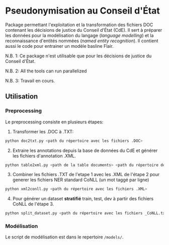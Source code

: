 # Pseudonymisation au Conseil d'État

Package permettant l'exploitation et la transformation des fichiers DOC contenant les décisions de justice du Conseil d'État (CdE). Il sert à préparer les données pour la modélisation du langage (*language modelling*) et la reconnaissance d'entités nommées (*named entity recognition*). Il contient aussi le code pour entrainer un modèle basline Flair.

N.B. 1: Ce package n'est utilisable que pour les décisions de justice du Conseil d'État.

N.B. 2: All the tools can run parallelized

N.B. 3: Travail en cours.


## Utilisation

### **Preprocessing**
Le preprocessing consiste en plusieurs étapes:
1. Transformer les .DOC à .TXT:

```bash
python doc2txt.py <path du répertoire avec les fichiers .DOC>
```

2. Extraire les annotations depuis la base de données du CdE et générer les fichiers d'annotation .XML.

```bash
python table2xml.py <path de la table documents> <path du répertoire de sortie> 
```

3. Combiner les fichiers .TXT de l'etape 1 avec les .XML de l'étape 2 pour generer les fichiers NER standard CoNLL (un mot taggé par ligne)

```bash
python xml2conll.py <path du répertoire avec les fichiers .XML> 
```
4. Pour générer un dataset **stratifié** train, test, dev à partir des fichiers CoNLL de l'étape 3.

```bash
python split_dataset.py <path du répertoire avec les fichiers _CoNLL.txt> <path du répertoire de sortie>
```

### **Modélisation**

Le script de modélisation est dans le repertoire `/models/`.
